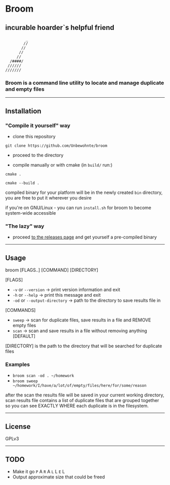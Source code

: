 # Broom
## incurable hoarder`s helpful friend

```
         _
        //
       // 
      //
     // 
  /####/
 //////
///////
```

### Broom is a command line utility to locate and manage duplicate and empty files

---

## Installation

### "Compile it yourself" way

- clone this repository 

`git clone https://github.com/Unbewohnte/broom`

- proceed to the directory

- compile manually or with cmake (in `build/` run:)

`cmake .`

`cmake --build .`

compiled binary for your platform will be in the newly created `bin` directory, you are free to put it 
wherever you desire

if you're on GNU/Linux - you can run `install.sh` for broom to become system-wide accessible 


### "The lazy" way

- proceed [to the releases page](https://github.com/Unbewohnte/broom/releases) and get yourself a pre-compiled binary


---

## Usage

broom [FLAGS..] [COMMAND] [DIRECTORY]

[FLAGS]

- `-v` or `--version` -> print version information and exit
- `-h` or `--help` -> print this message and exit
- `-od` or `--output-directory` -> path to the directory to save results file in

[COMMANDS]

- `sweep` -> scan for duplicate files, save results in a file and REMOVE empty files
- `scan` -> scan and save results in a file without removing anything [DEFAULT]


[DIRECTORY] is the path to the directory that will be searched for duplicate files

### Examples

- `broom scan -od . ~/homework`
- `broom sweep ~/homework/I/have/a/lot/of/empty/files/here/for/some/reason`

after the scan the results file will be saved in your current working directory, scan results file contains
a list of duplicate files that are grouped together so you can see EXACTLY WHERE each duplicate is in the filesystem.

---

## License
GPLv3

---

## TODO
- Make it go  `P` A `R` A `L` L `E` L
- Output approximate size that could be freed